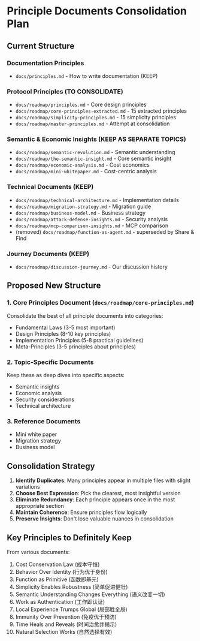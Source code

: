 # Principle Documents Consolidation Plan

## Current Structure

### Documentation Principles
- `docs/principles.md` - How to write documentation (KEEP)

### Protocol Principles (TO CONSOLIDATE)
- `docs/roadmap/principles.md` - Core design principles
- `docs/roadmap/core-principles-extracted.md` - 15 extracted principles
- `docs/roadmap/simplicity-principles.md` - 15 simplicity principles  
- `docs/roadmap/master-principles.md` - Attempt at consolidation

### Semantic & Economic Insights (KEEP AS SEPARATE TOPICS)
- `docs/roadmap/semantic-revolution.md` - Semantic understanding
- `docs/roadmap/the-semantic-insight.md` - Core semantic insight
- `docs/roadmap/economic-analysis.md` - Cost economics
- `docs/roadmap/mini-whitepaper.md` - Cost-centric analysis

### Technical Documents (KEEP)
- `docs/roadmap/technical-architecture.md` - Implementation details
- `docs/roadmap/migration-strategy.md` - Migration guide
- `docs/roadmap/business-model.md` - Business strategy
- `docs/roadmap/attack-defense-insights.md` - Security analysis
- `docs/roadmap/mcp-comparison-insights.md` - MCP comparison
- (removed) `docs/roadmap/function-as-agent.md` - superseded by Share & Find

### Journey Documents (KEEP)
- `docs/roadmap/discussion-journey.md` - Our discussion history

## Proposed New Structure

### 1. Core Principles Document (`docs/roadmap/core-principles.md`)
Consolidate the best of all principle documents into categories:
- Fundamental Laws (3-5 most important)
- Design Principles (8-10 key principles)
- Implementation Principles (5-8 practical guidelines)
- Meta-Principles (3-5 principles about principles)

### 2. Topic-Specific Documents
Keep these as deep dives into specific aspects:
- Semantic insights
- Economic analysis  
- Security considerations
- Technical architecture

### 3. Reference Documents
- Mini white paper
- Migration strategy
- Business model

## Consolidation Strategy

1. **Identify Duplicates**: Many principles appear in multiple files with slight variations
2. **Choose Best Expression**: Pick the clearest, most insightful version
3. **Eliminate Redundancy**: Each principle appears once in the most appropriate section
4. **Maintain Coherence**: Ensure principles flow logically
5. **Preserve Insights**: Don't lose valuable nuances in consolidation

## Key Principles to Definitely Keep

From various documents:
1. Cost Conservation Law (成本守恒)
2. Behavior Over Identity (行为优于身份)  
3. Function as Primitive (函数即基元)
4. Simplicity Enables Robustness (简单促进健壮)
5. Semantic Understanding Changes Everything (语义改变一切)
6. Work as Authentication (工作即认证)
7. Local Experience Trumps Global (局部胜全局)
8. Immunity Over Prevention (免疫优于预防)
9. Time Heals and Reveals (时间治愈并揭示)
10. Natural Selection Works (自然选择有效)